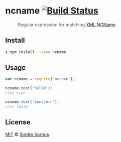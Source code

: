 # ncname [![Build Status](https://travis-ci.org/sindresorhus/ncname.svg?branch=master)](https://travis-ci.org/sindresorhus/ncname)

> Regular expression for matching [XML NCName](http://www.w3.org/TR/1999/REC-xml-names-19990114/#NT-NCName)


## Install

```bash
$ npm install --save ncname
```


## Usage

```js
var ncname = require('ncname');

ncname.test('hællæ');
//=> true

ncname.test('$unicorn');
//=> false
```


## License

[MIT](http://opensource.org/licenses/MIT) © [Sindre Sorhus](http://sindresorhus.com)
